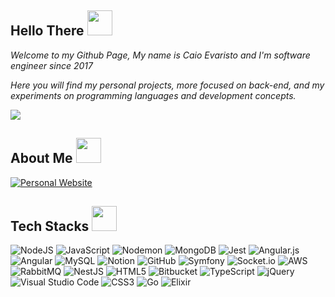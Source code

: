 ## Hello There <img src="https://github.com/user-attachments/assets/090d860c-e8a4-44f5-a892-b1289fb952eb" width="40" height="40">

*Welcome to my Github Page, My name is Caio Evaristo and I'm software engineer since 2017*

*Here you will find my personal projects, more focused on back-end, and my experiments on programming languages and development concepts.*

![](https://github-readme-stats-wheat-two-53.vercel.app/api/top-langs/?username=CaioEvaristo&theme=great-gatsby&hide_border=false&include_all_commits=false&count_private=false&layout=compact)

## About Me <img src="https://github.com/user-attachments/assets/ff35bb0b-1a4c-4e2d-898a-5c71d42ff12c" width="40" height="40">
[![Personal Website](https://img.shields.io/badge/About_Me-FF7139?style=for-the-badge&logo=firefox&logoColor=white)](https://whoami-eight.vercel.app/)

## Tech Stacks <img src="https://github.com/user-attachments/assets/73a6cbf8-776f-4af7-a745-0585d1265dee" width="40" height="40">
![NodeJS](https://img.shields.io/badge/node.js-6DA55F?style=for-the-badge&logo=node.js&logoColor=white)
![JavaScript](https://img.shields.io/badge/javascript-%23323330.svg?style=for-the-badge&logo=javascript&logoColor=%23F7DF1E)
![Nodemon](https://img.shields.io/badge/NODEMON-%23323330.svg?style=for-the-badge&logo=nodemon&logoColor=%BBDEAD) 
![MongoDB](https://img.shields.io/badge/MongoDB-%234ea94b.svg?style=for-the-badge&logo=mongodb&logoColor=white)
![Jest](https://img.shields.io/badge/-jest-%23C21325?style=for-the-badge&logo=jest&logoColor=white)
![Angular.js](https://img.shields.io/badge/angular.js-%23E23237.svg?style=for-the-badge&logo=angularjs&logoColor=white)
![Angular](https://img.shields.io/badge/angular-%23DD0031.svg?style=for-the-badge&logo=angular&logoColor=white)
![MySQL](https://img.shields.io/badge/mysql-%2300f.svg?style=for-the-badge&logo=mysql&logoColor=white)
![Notion](https://img.shields.io/badge/Notion-%23000000.svg?style=for-the-badge&logo=notion&logoColor=white)
![GitHub](https://img.shields.io/badge/github-%23121011.svg?style=for-the-badge&logo=github&logoColor=white)
![Symfony](https://img.shields.io/badge/symfony-%23000000.svg?style=for-the-badge&logo=symfony&logoColor=white)
![Socket.io](https://img.shields.io/badge/Socket.io-black?style=for-the-badge&logo=socket.io&badgeColor=010101)
![AWS](https://img.shields.io/badge/AWS-%23FF9900.svg?style=for-the-badge&logo=amazon-aws&logoColor=white)
![RabbitMQ](https://img.shields.io/badge/Rabbitmq-FF6600?style=for-the-badge&logo=rabbitmq&logoColor=white)
![NestJS](https://img.shields.io/badge/nestjs-%23E0234E.svg?style=for-the-badge&logo=nestjs&logoColor=white)
![HTML5](https://img.shields.io/badge/html5-%23E34F26.svg?style=for-the-badge&logo=html5&logoColor=white)
![Bitbucket](https://img.shields.io/badge/bitbucket-%230047B3.svg?style=for-the-badge&logo=bitbucket&logoColor=white)
![TypeScript](https://img.shields.io/badge/typescript-%23007ACC.svg?style=for-the-badge&logo=typescript&logoColor=white)
![jQuery](https://img.shields.io/badge/jquery-%230769AD.svg?style=for-the-badge&logo=jquery&logoColor=white)
![Visual Studio Code](https://img.shields.io/badge/Visual%20Studio%20Code-0078d7.svg?style=for-the-badge&logo=visual-studio-code&logoColor=white)
![CSS3](https://img.shields.io/badge/css3-%231572B6.svg?style=for-the-badge&logo=css3&logoColor=white)
![Go](https://img.shields.io/badge/go-%2300ADD8.svg?style=for-the-badge&logo=go&logoColor=white)
![Elixir](https://img.shields.io/badge/elixir-%234B275F.svg?style=for-the-badge&logo=elixir&logoColor=white)
